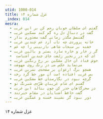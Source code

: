 ```yaml
---
utid: 1000-014
title: غزل شماره ۱۴
_index: 014
mesra:
  - گفتم ای سلطان خوبان رحم کن بر این غریب
  - گفت در دنبال دل ره گم کند مسکین غریب
  - گفتمش مگذر زمانی گفت معذورم بدار
  - خانه پروردی چه تاب آرد غم چندین غریب
  - خفته بر سنجاب شاهی نازنینی را چه غم
  - گر ز خار و خاره سازد بستر و بالین غریب
  - ‌ ای که در زنجیر زلفت جای چندین آشناست
  - خوش فتاد آن خال مشکین بر رخ رنگین غریب
  - می‌نماید عکس می در رنگ روی مهوشت
  - همچو برگ ارغوان بر صفحه‌ی نسرین غریب
  - بس غریب افتاده است آن مور خط گرد رخت
  - گرچه نبود در نگارستان خط مشکین غریب
  - گفتم ای شام غریبان طرّه‌ی شبرنگ تو
  - در سحرگاهان حذر کن چون بنالد این غریب
  - گفت حافظ آشنایان در مقام حیرتند
  - دور نبود گر نشیند خسته و غمگین غریب
---
```

غزل شماره ۱۴

